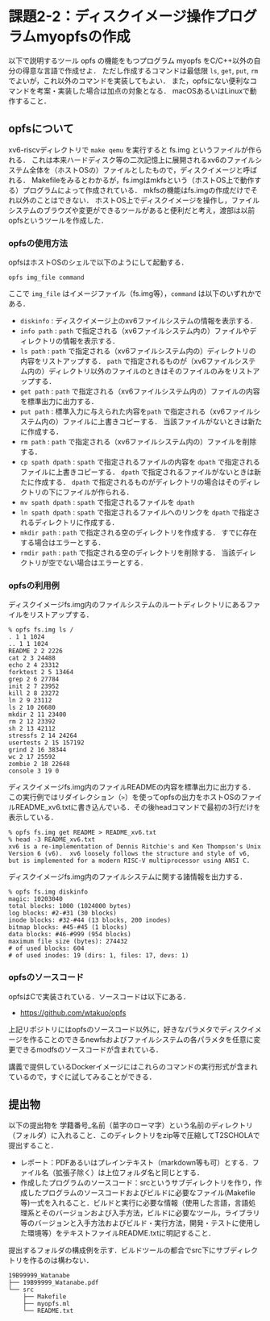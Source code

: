 # 課題2-2：ディスクイメージ操作プログラムmyopfsの作成

以下で説明するツール opfs の機能をもつプログラム myopfs をC/C++以外の自分の得意な言語で作成せよ．
ただし作成するコマンドは最低限 `ls`, `get`, `put`, `rm` でよいが，これ以外のコマンドを実装してもよい．
また，opfsにない便利なコマンドを考案・実装した場合は加点の対象となる．
macOSあるいはLinuxで動作すること．

## opfsについて
xv6-riscvディレクトリで `make qemu` を実行すると fs.img というファイルが作られる．
これは本来ハードディスク等の二次記憶上に展開されるxv6のファイルシステム全体を（ホストOSの）ファイルとしたもので，ディスクイメージと呼ばれる．
Makefileをみるとわかるが，fs.imgはmkfsという（ホストOS上で動作する）プログラムによって作成されている．
mkfsの機能はfs.imgの作成だけでそれ以外のことはできない．
ホストOS上でディスクイメージを操作し，ファイルシステムのブラウズや変更ができるツールがあると便利だと考え，渡部は以前opfsというツールを作成した．

### opfsの使用方法
opfsはホストOSのシェルで以下のようにして起動する．
```
opfs img_file command
```
ここで `img_file` はイメージファイル（fs.img等），`command` は以下のいずれかである．

* `diskinfo` : ディスクイメージ上のxv6ファイルシステムの情報を表示する．
* `info path` : `path` で指定される（xv6ファイルシステム内の）ファイルやディレクトリの情報を表示する．
* `ls path` : `path` で指定される（xv6ファイルシステム内の）ディレクトリの内容をリストアップする．
`path` で指定されるものが（xv6ファイルシステム内の）ディレクトリ以外のファイルのときはそのファイルのみをリストアップする．
* `get path` : `path` で指定される（xv6ファイルシステム内の）ファイルの内容を標準出力に出力する．
* `put path` : 標準入力に与えられた内容を`path` で指定される（xv6ファイルシステム内の）ファイルに上書きコピーする．
当該ファイルがないときは新たに作成する．
* `rm path` : `path` で指定される（xv6ファイルシステム内の）ファイルを削除する．
* `cp spath dpath` : `spath` で指定されるファイルの内容を `dpath` で指定されるファイルに上書きコピーする．
`dpath` で指定されるファイルがないときは新たに作成する．
`dpath` で指定されるものがディレクトリの場合はそのディレクトリの下にファイルが作られる．
* `mv spath dpath` : `spath` で指定されるファイルを `dpath` 
* `ln spath dpath` : `spath` で指定されるファイルへのリンクを `dpath` で指定されるディレクトリに作成する．
* `mkdir path` : `path` で指定される空のディレクトリを作成する．
すでに存在する場合はエラーとする．
* `rmdir path` : `path` で指定される空のディレクトリを削除する．
当該ディレクトリが空でない場合はエラーとする．

### opfsの利用例
ディスクイメージfs.img内のファイルシステムのルートディレクトリにあるファイルをリストアップする．
```
% opfs fs.img ls /
. 1 1 1024
.. 1 1 1024
README 2 2 2226
cat 2 3 24488
echo 2 4 23312
forktest 2 5 13464
grep 2 6 27784
init 2 7 23952
kill 2 8 23272
ln 2 9 23112
ls 2 10 26680
mkdir 2 11 23400
rm 2 12 23392
sh 2 13 42112
stressfs 2 14 24264
usertests 2 15 157192
grind 2 16 38344
wc 2 17 25592
zombie 2 18 22648
console 3 19 0
```

ディスクイメージfs.img内のファイルREADMEの内容を標準出力に出力する．
この実行例ではリダイレクション（`>`）を使ってopfsの出力をホストOSのファイルREADME_xv6.txtに書き込んでいる．その後headコマンドで最初の3行だけを表示している．
```
% opfs fs.img get README > README_xv6.txt
% head -3 README_xv6.txt
xv6 is a re-implementation of Dennis Ritchie's and Ken Thompson's Unix
Version 6 (v6).  xv6 loosely follows the structure and style of v6,
but is implemented for a modern RISC-V multiprocessor using ANSI C.
```

ディスクイメージfs.img内のファイルシステムに関する諸情報を出力する．
```
% opfs fs.img diskinfo
magic: 10203040
total blocks: 1000 (1024000 bytes)
log blocks: #2-#31 (30 blocks)
inode blocks: #32-#44 (13 blocks, 200 inodes)
bitmap blocks: #45-#45 (1 blocks)
data blocks: #46-#999 (954 blocks)
maximum file size (bytes): 274432
# of used blocks: 604
# of used inodes: 19 (dirs: 1, files: 17, devs: 1)
```

### opfsのソースコード
opfsはCで実装されている．ソースコードは以下にある．
* https://github.com/wtakuo/opfs

上記リポジトリにはopfsのソースコード以外に，好きなパラメタでディスクイメージを作ることのできるnewfsおよびファイルシステムの各パラメタを任意に変更できるmodfsのソースコードが含まれている．

講義で提供しているDockerイメージにはこれらのコマンドの実行形式が含まれているので，すぐに試してみることができる．

## 提出物
以下の提出物を 学籍番号_名前（苗字のローマ字）という名前のディレクトリ（フォルダ）に入れること．このディレクトリをzip等で圧縮してT2SCHOLAで提出すること．
* レポート：PDFあるいはプレインテキスト（markdown等も可）とする．ファイル名（拡張子除く）は上位フォルダ名と同じとする．
* 作成したプログラムのソースコード：srcというサブディレクトリを作り，作成したプログラムのソースコードおよびビルドに必要なファイル(Makefile等)一式を入れること．ビルドと実行に必要な情報（使用した言語，言語処理系とそのバージョンおよび入手方法，ビルドに必要なツール，ライブラリ等のバージョンと入手方法およびビルド・実行方法，開発・テストに使用した環境等）をテキストファイルREADME.txtに明記すること．

提出するフォルダの構成例を示す．ビルドツールの都合でsrc下にサブディレクトリを作るのは構わない．
```
19B99999_Watanabe
├── 19B99999_Watanabe.pdf
└── src
    ├── Makefile
    ├── myopfs.ml
    └── README.txt
```

